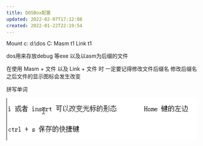 ```yaml
---
title: DOSBox配置
updated: 2022-02-07T17:12:08
created: 2022-01-22T22:19:54
---
```


Mount c: d:\dos
C:
Masm t1
Link t1

dos用来存放debug 等exe
以及以asm为后缀的文件

在使用
Masm + 文件
以及
Link + 文件
时
一定要记得修改文件后缀名
修改后缀名之后文件的显示图标会发生改变

拼写单词

![image1](../../resources/cd1c4b95dd0243f4b8d47047b847def0.png)

